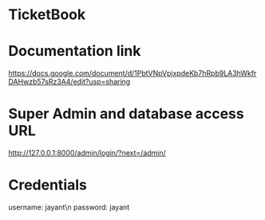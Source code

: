 # TicketBook

# Documentation link
https://docs.google.com/document/d/1PbtVNpVpjxpdeKb7hRpb9LA3hWkfrDAHwzb57sRz3A4/edit?usp=sharing

# Super Admin and database access URL
http://127.0.0.1:8000/admin/login/?next=/admin/

# Credentials
username: jayant\n
password: jayant
